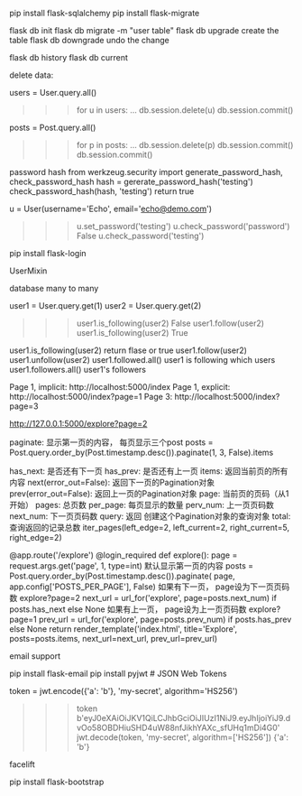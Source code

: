 pip install flask-sqlalchemy
pip install flask-migrate

flask db init
flask db migrate -m "user table"
flask db upgrade  create the table
flask db downgrade  undo the change

flask db history
flask db current


delete data:

users = User.query.all()
>>> for u in users:
...     db.session.delete(u)
db.session.commit()

posts = Post.query.all()
>>> for p in posts:
...     db.session.delete(p)
>>> db.session.commit()
db.session.commit()

password hash
from werkzeug.security import generate_password_hash, check_password_hash
hash = gererate_password_hash('testing')
check_password_hash(hash, 'testing')
return true

u = User(username='Echo', email='echo@demo.com')
>>> u.set_password('testing')
>>> u.check_password('password')
False
>>> u.check_password('testing')

pip install flask-login

UserMixin

database many to many

user1  = User.query.get(1)
user2 = User.query.get(2)

>>> user1.is_following(user2)
False
>>> user1.follow(user2)
>>> user1.is_following(user2)
True

user1.is_following(user2)  return flase or true
user1.follow(user2)
user1.unfollow(user2)
user1.followed.all()  user1 is following which users
user1.followers.all()  user1's followers



Page 1, implicit: http://localhost:5000/index
Page 1, explicit: http://localhost:5000/index?page=1
Page 3: http://localhost:5000/index?page=3

http://127.0.0.1:5000/explore?page=2

paginate: 显示第一页的内容， 每页显示三个post
posts = Post.query.order_by(Post.timestamp.desc()).paginate(1, 3, False).items

has_next: 是否还有下一页
has_prev: 是否还有上一页
items: 返回当前页的所有内容
next(error_out=False): 返回下一页的Pagination对象
prev(error_out=False): 返回上一页的Pagination对象
page: 当前页的页码（从1开始）
pages: 总页数
per_page: 每页显示的数量
perv_num: 上一页页码数
next_num: 下一页页码数
query: 返回 创建这个Pagination对象的查询对象
total: 查询返回的记录总数
iter_pages(left_edge=2, left_current=2, right_current=5, right_edge=2)


@app.route('/explore')
@login_required
def explore():
    page = request.args.get('page', 1, type=int)  默认显示第一页的内容
    posts = Post.query.order_by(Post.timestamp.desc()).paginate(
        page, app.config['POSTS_PER_PAGE'], False)
    如果有下一页， page设为下一页页码数  explore?page=2
    next_url = url_for('explore', page=posts.next_num) if posts.has_next else None
    如果有上一页， page设为上一页页码数  explore?page=1
    prev_url = url_for('explore', page=posts.prev_num) if posts.has_prev else None
    return render_template('index.html', title='Explore', posts=posts.items,
                           next_url=next_url, prev_url=prev_url)


email support

pip install flask-email
pip install pyjwt   # JSON Web Tokens

token  = jwt.encode({'a': 'b'}, 'my-secret', algorithm='HS256')
>>> token
b'eyJ0eXAiOiJKV1QiLCJhbGciOiJIUzI1NiJ9.eyJhIjoiYiJ9.dvOo58OBDHiuSHD4uW88nfJikhYAXc_sfUHq1mDi4G0'
>>> jwt.decode(token, 'my-secret', algorithm=['HS256'])
{'a': 'b'}

facelift

pip install flask-bootstrap



